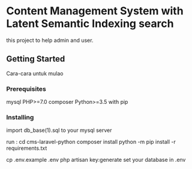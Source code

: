 # Content Management System with Latent Semantic Indexing search

this project to help admin and user.

## Getting Started

Cara-cara untuk mulao

### Prerequisites

mysql
PHP>=7.0
composer
Python>=3.5 with pip


### Installing

import db_base(1).sql to your mysql server

run :
cd cms-laravel-python
composer install
python -m pip install -r requirements.txt

cp .env.example .env
php artisan key:generate
set your database in .env
